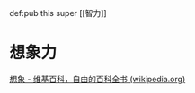 def:pub this super [[智力]]

# 想象力

[想象 - 维基百科，自由的百科全书 (wikipedia.org)](https://zh.wikipedia.org/wiki/%E6%83%B3%E8%B1%A1)
